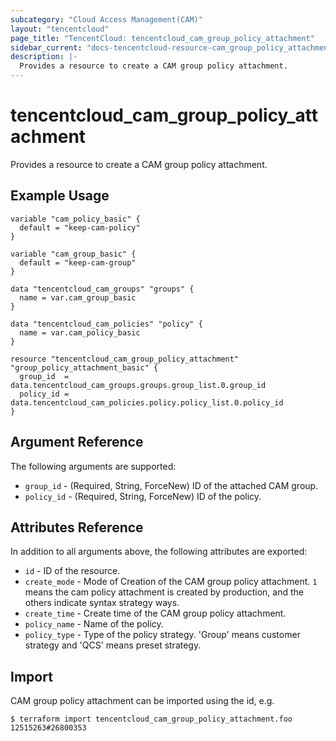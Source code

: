 ```yaml
---
subcategory: "Cloud Access Management(CAM)"
layout: "tencentcloud"
page_title: "TencentCloud: tencentcloud_cam_group_policy_attachment"
sidebar_current: "docs-tencentcloud-resource-cam_group_policy_attachment"
description: |-
  Provides a resource to create a CAM group policy attachment.
---
```


# tencentcloud_cam_group_policy_attachment

Provides a resource to create a CAM group policy attachment.

## Example Usage

```hcl
variable "cam_policy_basic" {
  default = "keep-cam-policy"
}

variable "cam_group_basic" {
  default = "keep-cam-group"
}

data "tencentcloud_cam_groups" "groups" {
  name = var.cam_group_basic
}

data "tencentcloud_cam_policies" "policy" {
  name = var.cam_policy_basic
}

resource "tencentcloud_cam_group_policy_attachment" "group_policy_attachment_basic" {
  group_id  = data.tencentcloud_cam_groups.groups.group_list.0.group_id
  policy_id = data.tencentcloud_cam_policies.policy.policy_list.0.policy_id
}
```

## Argument Reference

The following arguments are supported:

* `group_id` - (Required, String, ForceNew) ID of the attached CAM group.
* `policy_id` - (Required, String, ForceNew) ID of the policy.

## Attributes Reference

In addition to all arguments above, the following attributes are exported:

* `id` - ID of the resource.
* `create_mode` - Mode of Creation of the CAM group policy attachment. `1` means the cam policy attachment is created by production, and the others indicate syntax strategy ways.
* `create_time` - Create time of the CAM group policy attachment.
* `policy_name` - Name of the policy.
* `policy_type` - Type of the policy strategy. 'Group' means customer strategy and 'QCS' means preset strategy.


## Import

CAM group policy attachment can be imported using the id, e.g.

```
$ terraform import tencentcloud_cam_group_policy_attachment.foo 12515263#26800353
```

